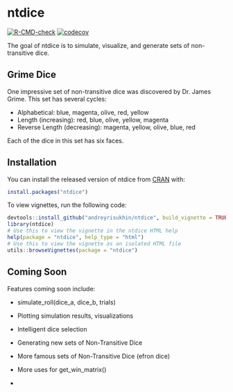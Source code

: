 
# ntdice

<!-- badges: start -->
[![R-CMD-check](https://github.com/andreyrisukhin/ntdice/workflows/R-CMD-check/badge.svg)](https://github.com/andreyrisukhin/ntdice/actions)
[![codecov](https://codecov.io/gh/andreyrisukhin/ntdice/branch/master/graph/badge.svg?token=A8SJV4ZEJW)](https://codecov.io/gh/andreyrisukhin/ntdice)
<!-- badges: end -->

The goal of ntdice is to simulate, visualize, and generate sets of non-transitive dice. 

## Grime Dice

One impressive set of non-transitive dice was discovered by Dr. James Grime. This set has several cycles:
- Alphabetical: blue, magenta, olive, red, yellow
- Length (increasing): red, blue, olive, yellow, magenta
- Reverse Length (decreasing): magenta, yellow, olive, blue, red

Each of the dice in this set has six faces.

## Installation

You can install the released version of ntdice from [CRAN](https://CRAN.R-project.org) with:

``` r
install.packages("ntdice")
```
To view vignettes, run the following code:

``` r
devtools::install_github("andreyrisukhin/ntdice", build_vignette = TRUE, build_opts = c())
library(ntdice)
# Use this to view the vignette in the ntdice HTML help
help(package = "ntdice", help_type = "html")
# Use this to view the vignette as an isolated HTML file
utils::browseVignettes(package = "ntdice")
```

## Coming Soon
Features coming soon include:
- simulate_roll(dice_a, dice_b, trials)
- Plotting simulation results, visualizations
- Intelligent dice selection
- Generating new sets of Non-Transitive Dice
- More famous sets of Non-Transitive Dice (efron dice)
- More uses for get_win_matrix()


- 
